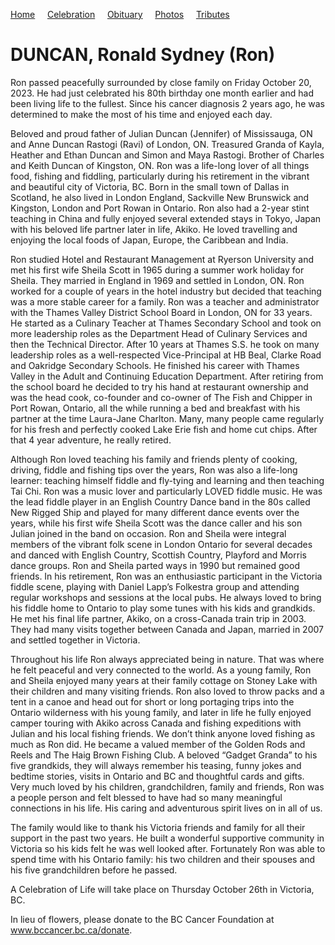 [Home](./README.md) &nbsp;&nbsp;&nbsp;&nbsp;[Celebration](./celebration.md)  &nbsp;&nbsp;&nbsp;&nbsp;[Obituary](./obituary.md)  &nbsp;&nbsp;&nbsp;&nbsp;[Photos](./photos.md)  &nbsp;&nbsp;&nbsp;&nbsp;[Tributes](./tributes.md)

# DUNCAN, Ronald Sydney (Ron)

Ron passed peacefully surrounded by close family on Friday October 20, 2023.  He had just celebrated his 80th birthday one month earlier and had been living life to the fullest.  Since his cancer diagnosis 2 years ago, he was determined to make the most of his time and enjoyed each day.

Beloved and proud father of Julian Duncan (Jennifer) of Mississauga, ON and Anne Duncan Rastogi (Ravi) of London, ON.  Treasured Granda of Kayla, Heather and Ethan Duncan and Simon and Maya Rastogi. Brother of Charles and Keith Duncan of Kingston, ON.
Ron was a life-long lover of all things food, fishing and fiddling, particularly during his retirement in the vibrant and beautiful city of Victoria, BC. Born in the small town of Dallas in Scotland, he also lived in London England, Sackville New Brunswick and Kingston, London and Port Rowan in Ontario. Ron also had a 2-year stint teaching in China and fully enjoyed several extended stays in Tokyo, Japan with his beloved life partner later in life, Akiko.  He loved travelling and enjoying the local foods of Japan, Europe, the Caribbean and India.  

Ron studied Hotel and Restaurant Management at Ryerson University and met his first wife Sheila Scott in 1965 during a summer work holiday for Sheila. They married in England in 1969 and settled in London, ON.  Ron worked for a couple of years in the hotel industry but decided that teaching was a more stable career for a family. Ron was a teacher and administrator with the Thames Valley District School Board in London, ON for 33 years.  He started as a Culinary Teacher at Thames Secondary School and took on more leadership roles as the Department Head of Culinary Services and then the Technical Director.  After 10 years at Thames S.S. he took on many leadership roles as a well-respected Vice-Principal at HB Beal, Clarke Road and Oakridge Secondary Schools.  He finished his career with Thames Valley in the Adult and Continuing Education Department.  After retiring from the school board he decided to try his hand at restaurant ownership and was the head cook, co-founder and co-owner of The Fish and Chipper in Port Rowan, Ontario, all the while running a bed and breakfast with his partner at the time Laura-Jane Charlton.  Many, many people came regularly for his fresh and perfectly cooked Lake Erie fish and home cut chips.  After that 4 year adventure, he really retired.  

Although Ron loved teaching his family and friends plenty of cooking, driving, fiddle and fishing tips over the years, Ron was also a life-long learner: teaching himself fiddle and fly-tying and learning and then teaching Tai Chi.  Ron was a music lover and particularly LOVED fiddle music.  He was the lead fiddle player in an English Country Dance band in the 80s called New Rigged Ship and played for many different dance events over the years, while his first wife Sheila Scott was the dance caller and his son Julian joined in the band on occasion.  Ron and Sheila were integral members of the vibrant folk scene in London Ontario for several decades and danced with English Country, Scottish Country, Playford and Morris dance groups.  Ron and Sheila parted ways in 1990 but remained good friends.  In his retirement, Ron was an enthusiastic participant in the Victoria fiddle scene, playing with Daniel Lapp’s Folkestra group and attending regular workshops and sessions at the local pubs.  He always loved to bring his fiddle home to Ontario to play some tunes with his kids and grandkids.  He met his final life partner, Akiko, on a cross-Canada train trip in 2003.  They had many visits together between Canada and Japan, married in 2007 and settled together in Victoria.

Throughout his life Ron always appreciated being in nature.  That was where he felt peaceful and very connected to the world.  As a young family, Ron and Sheila enjoyed many years at their family cottage on Stoney Lake with their children and many visiting friends.  Ron also loved to throw packs and a tent in a canoe and head out for short or long portaging trips into the Ontario wilderness with his young family, and later in life he fully enjoyed camper touring with Akiko across Canada and fishing expeditions with Julian and his local fishing friends.  We don’t think anyone loved fishing as much as Ron did.  He became a valued member of the Golden Rods and Reels and The Haig Brown Fishing Club.  A beloved “Gadget Granda” to his five grandkids, they will always remember his teasing, funny jokes and bedtime stories, visits in Ontario and BC and thoughtful cards and gifts.  Very much loved by his children, grandchildren, family and friends,  Ron was a people person and felt blessed to have had so many meaningful connections in his life.   His caring and adventurous spirit lives on in all of us.

The family would like to thank his Victoria friends and family for all their support in the past two years.  He built a wonderful supportive community in Victoria so his kids felt he was well looked after.  Fortunately Ron was able to spend time with his Ontario family: his two children and their spouses and his five grandchildren before he passed.  

A Celebration of Life will take place on Thursday October 26th in Victoria, BC.

In lieu of flowers, please donate to the BC Cancer Foundation at <a href="http://www.bccancer.bc.ca/donate" target="_blank">www.bccancer.bc.ca/donate</a>.